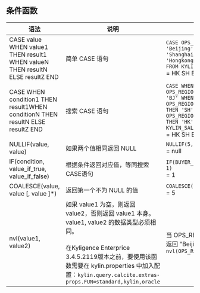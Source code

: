 ## 条件函数

| 语法                                                         | 说明                                 | 示例                                                         |
| ------------------------------------------------------------ | ------------------------------------ | ------------------------------------------------------------ |
| CASE value WHEN value1 THEN result1 WHEN valueN THEN resultN ELSE resultZ END | 简单 CASE 语句                       | `CASE OPS_REGION WHEN 'Beijing' THEN 'BJ' WHEN 'Shanghai' THEN 'SH'WHEN 'Hongkong' THEN 'HK' END FROM KYLIN_SALES` <br /> = HK SH BJ |
| CASE WHEN condition1 THEN result1WHEN conditionN THEN resultN ELSE resultZ END | 搜索 CASE 语句                       | `CASE WHEN OPS_REGION='Beijing'THEN 'BJ' WHEN OPS_REGION='Shanghai' THEN 'SH' WHEN OPS_REGION='Hongkong' THEN 'HK' END FROM KYLIN_SALES`<br /> = HK SH BJ |
| NULLIF(value, value)                                         | 如果两个值相同返回 NULL              | `NULLIF(5,5)`<br /> = null                                   |
| IF(condition, value_if_true, value_if_false)                 | 根据条件返回对应值，等同搜索CASE语句 | `IF(BUYER_ID IS NULL, 0, 1)`<br />= 1                        |
| COALESCE(value, value [, value ]*)                           | 返回第一个不为 NULL 的值             | `COALESCE(NULL,NULL,5)`<br /> = 5                            |
| nvl(value1, value2)                           | 如果 value1 为空，则返回 value2，否则返回 value1 本身。value1, value2 的数据类型必须相同。<br /><br />在Kyligence Enterprice 3.4.5.2119版本之前，要使用该函数需要在 kylin.properties 中加入配置：`kylin.query.calcite.extras-props.FUN=standard,kylin,oracle` | 当 OPS_REGION 为null，则返回 "Beijing"<br />`nvl(OPS_REGION,'Beijing')`                            |

